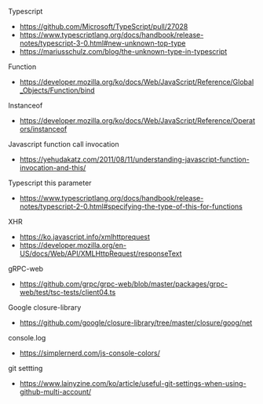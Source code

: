 Typescript
- https://github.com/Microsoft/TypeScript/pull/27028
- https://www.typescriptlang.org/docs/handbook/release-notes/typescript-3-0.html#new-unknown-top-type
- https://mariusschulz.com/blog/the-unknown-type-in-typescript

Function
- https://developer.mozilla.org/ko/docs/Web/JavaScript/Reference/Global_Objects/Function/bind

Instanceof
- https://developer.mozilla.org/ko/docs/Web/JavaScript/Reference/Operators/instanceof

Javascript function call invocation
- https://yehudakatz.com/2011/08/11/understanding-javascript-function-invocation-and-this/

Typescript this parameter
- https://www.typescriptlang.org/docs/handbook/release-notes/typescript-2-0.html#specifying-the-type-of-this-for-functions

XHR
- https://ko.javascript.info/xmlhttprequest
- https://developer.mozilla.org/en-US/docs/Web/API/XMLHttpRequest/responseText


gRPC-web
- https://github.com/grpc/grpc-web/blob/master/packages/grpc-web/test/tsc-tests/client04.ts

Google closure-library
- https://github.com/google/closure-library/tree/master/closure/goog/net

console.log
- https://simplernerd.com/js-console-colors/

git settting
- https://www.lainyzine.com/ko/article/useful-git-settings-when-using-github-multi-account/